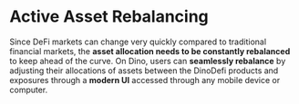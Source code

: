 # Active Asset Rebalancing

Since DeFi markets can change very quickly compared to traditional financial markets, the **asset allocation needs to be constantly rebalanced** to keep ahead of the curve. On Dino, users can **seamlessly rebalance** by adjusting their allocations of assets between the DinoDefi products and exposures through a **modern UI** accessed through any mobile device or computer.
